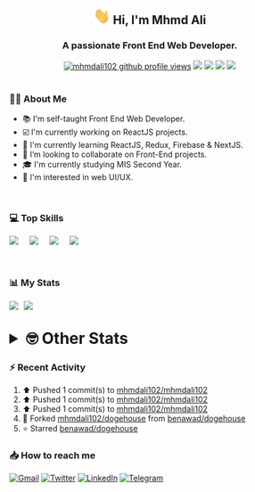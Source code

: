 <h2 align="center"><img src="./Hi.gif" width="30px" height="30px"> Hi, I'm Mhmd Ali</h2>

<h3 align="center">A passionate Front End Web Developer.</h3>

<div align="center">
  <a href="#"><img src="https://komarev.com/ghpvc/?username=mhmdali102&style=for-the-badge&logo=" alt="mhmdali102 github profile views" /></a>
  <a href="https://www.linux.org"><img src="https://img.shields.io/badge/OS-Linux-e06c75?style=for-the-badge&logo=linux" /></a>
	<a href="https://archlinux.org"><img src="https://img.shields.io/badge/DISTRO-Arch-56b6c2?style=for-the-badge&logo=arch-linux" /></a>
	<a href="https://dwm.suckless.org"><img src="https://img.shields.io/badge/WM-DWM-005577?style=for-the-badge&logo=dwm" /></a>
	<a href="https://neovim.io"><img src="https://img.shields.io/badge/IDE-Neovim-98c379?style=for-the-badge&logo=neovim" /></a>
</div>

<br>

### :man_technologist: About Me

- :books: I'm self-taught Front End Web Developer.
- :ballot_box_with_check: I'm currently working on ReactJS projects.
- :dart: I'm currently learning ReactJS, Redux, Firebase & NextJS.
- :eyes: I’m looking to collaborate on Front-End projects.
- :mortar_board: I'm currently studying MIS Second Year.
- :art: I'm interested in web UI/UX.

<br>

### :computer: Top Skills

<div style="display:flex;">
<img width ='36px' src ='https://raw.githubusercontent.com/rahulbanerjee26/githubAboutMeGenerator/main/icons/html.svg' />
<img width ='36px' src ='https://raw.githubusercontent.com/rahulbanerjee26/githubAboutMeGenerator/main/icons/css.svg' />
<img width ='36px' src ='https://raw.githubusercontent.com/rahulbanerjee26/githubAboutMeGenerator/main/icons/javascript.svg' />
<img width ='36px' src ='https://raw.githubusercontent.com/rahulbanerjee26/githubAboutMeGenerator/main/icons/reactjs.svg' />
</div>

<br>
<br>

### :bar_chart: My Stats

<img src="https://github-readme-stats.vercel.app/api?username=mhmdali102&show_icons=true&locale=en" width="49%" /><span style="display:inline-block;width:2%"></span><img src="https://github-readme-streak-stats.herokuapp.com/?user=mhmdali102&" width="49%" />

<br>

<details>
<summary style="font-size: 1.75rem; font-weight: bold;"><strong style="font-size: 1.75rem; font-weight: bold;"> 🤓 Other Stats </strong></summary>
<br>

<!--START_SECTION:waka-->
![Lines of code](https://img.shields.io/badge/From%20Hello%20World%20I%27ve%20Written-242%20Thousand%20lines%20of%20code-blue)

**🐱 My GitHub Data** 

> 🏆 737 Contributions in the Year 2022
 > 
> 📦 332.5 kB Used in GitHub's Storage 
 > 
> 💼 Opted to Hire
 > 
> 📜 19 Public Repositories 
 > 
> 🔑 6 Private Repositories  
 > 
**I'm a Night 🦉** 

```text
🌞 Morning    89 commits     ██░░░░░░░░░░░░░░░░░░░░░░░   10.53% 
🌆 Daytime    161 commits    ████░░░░░░░░░░░░░░░░░░░░░   19.05% 
🌃 Evening    356 commits    ██████████░░░░░░░░░░░░░░░   42.13% 
🌙 Night      239 commits    ███████░░░░░░░░░░░░░░░░░░   28.28%

```
📅 **I'm Most Productive on Monday** 

```text
Monday       154 commits    ████░░░░░░░░░░░░░░░░░░░░░   18.22% 
Tuesday      113 commits    ███░░░░░░░░░░░░░░░░░░░░░░   13.37% 
Wednesday    113 commits    ███░░░░░░░░░░░░░░░░░░░░░░   13.37% 
Thursday     102 commits    ███░░░░░░░░░░░░░░░░░░░░░░   12.07% 
Friday       95 commits     ██░░░░░░░░░░░░░░░░░░░░░░░   11.24% 
Saturday     129 commits    ███░░░░░░░░░░░░░░░░░░░░░░   15.27% 
Sunday       139 commits    ████░░░░░░░░░░░░░░░░░░░░░   16.45%

```


📊 **This Week I Spent My Time On** 

```text
⌚︎ Time Zone: Asia/Beirut

💬 Programming Languages: 
TypeScript               21 hrs 15 mins      █████████████████████░░░░   83.76% 
JavaScript               1 hr 33 mins        █░░░░░░░░░░░░░░░░░░░░░░░░   6.1% 
JSON                     59 mins             █░░░░░░░░░░░░░░░░░░░░░░░░   3.89% 
conf                     28 mins             ░░░░░░░░░░░░░░░░░░░░░░░░░   1.89% 
C                        17 mins             ░░░░░░░░░░░░░░░░░░░░░░░░░   1.15%

🔥 Editors: 
Neovim                   25 hrs 23 mins      █████████████████████████   100.0%

🐱‍💻 Projects: 
canadiansouq.com         19 hrs 5 mins       ██████████████████░░░░░░░   75.18% 
mhmdali102               3 hrs 16 mins       ███░░░░░░░░░░░░░░░░░░░░░░   12.89% 
dogehouse                2 hrs 2 mins        ██░░░░░░░░░░░░░░░░░░░░░░░   8.01% 
dwm                      17 mins             ░░░░░░░░░░░░░░░░░░░░░░░░░   1.15% 
ReactJS                  11 mins             ░░░░░░░░░░░░░░░░░░░░░░░░░   0.76%

💻 Operating System: 
Linux                    25 hrs 23 mins      █████████████████████████   100.0%

```

**I Mostly Code in JavaScript** 

```text
JavaScript               11 repos            █████████████░░░░░░░░░░░░   52.38% 
Python                   3 repos             ███░░░░░░░░░░░░░░░░░░░░░░   14.29% 
HTML                     1 repo              █░░░░░░░░░░░░░░░░░░░░░░░░   4.76% 
PHP                      1 repo              █░░░░░░░░░░░░░░░░░░░░░░░░   4.76% 
CSS                      1 repo              █░░░░░░░░░░░░░░░░░░░░░░░░   4.76%

```



 Last Updated on 08/09/2022 18:51:29 UTC
<!--END_SECTION:waka-->

</details>

### :zap: Recent Activity

<!--RECENT_ACTIVITY:start-->
1. ⬆️ Pushed 1 commit(s) to [mhmdali102/mhmdali102](https://github.com/mhmdali102/mhmdali102)
2. ⬆️ Pushed 1 commit(s) to [mhmdali102/mhmdali102](https://github.com/mhmdali102/mhmdali102)
3. ⬆️ Pushed 1 commit(s) to [mhmdali102/mhmdali102](https://github.com/mhmdali102/mhmdali102)
4. 🔱 Forked [mhmdali102/dogehouse](https://github.com/mhmdali102/dogehouse) from [benawad/dogehouse](https://github.com/benawad/dogehouse)
5. ⭐ Starred [benawad/dogehouse](https://github.com/benawad/dogehouse)
<!--RECENT_ACTIVITY:end-->

### :inbox_tray: How to reach me

[![Gmail](https://img.shields.io/badge/Gmail-D14836?style=for-the-badge&logo=gmail&logoColor=white)](mailto:mhmdalihsen102@gmail.com)
[![Twitter](https://img.shields.io/badge/Twitter-1DA1F2?style=for-the-badge&logo=twitter&logoColor=white)](https://twitter.com/MhmdAliHsen)
[![LinkedIn](https://img.shields.io/badge/LinkedIn-0077B5?style=for-the-badge&logo=linkedin&logoColor=white)](https://www.linkedin.com/in/mhmd-ali-hsen-66b0671b7/)
[![Telegram](https://img.shields.io/badge/Telegram-2CA5E0?style=for-the-badge&logo=telegram&logoColor=white&bgColor=black)](https://t.me/mhmdalihsen)
